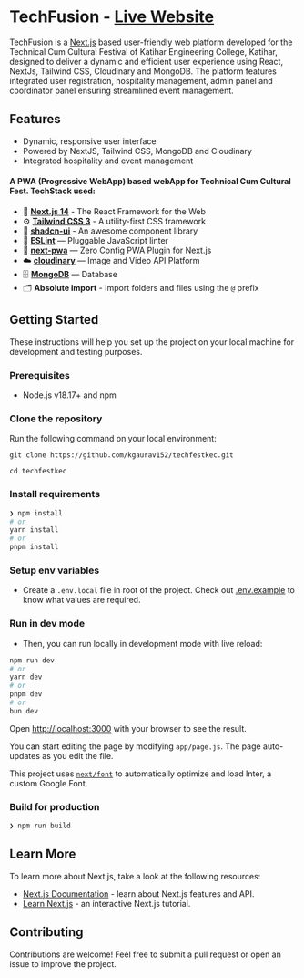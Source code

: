# TechFusion - [Live Website](https://techfusion.org.in)

TechFusion is a [Next.js](https://nextjs.org/) based  user-friendly web platform developed for the Technical Cum Cultural Festival of Katihar Engineering College, Katihar, designed to deliver a dynamic and efficient user experience using React, NextJs, Tailwind CSS, Cloudinary and MongoDB. The platform features integrated user registration, hospitality management, admin panel and coordinator panel ensuring streamlined event management.


## Features

- Dynamic, responsive user interface
- Powered by NextJS, Tailwind CSS, MongoDB and Cloudinary
- Integrated hospitality and event management

#### A PWA (Progressive WebApp) based webApp for Technical Cum Cultural Fest. TechStack used:

- 🚀 [**Next.js 14**](https://nextjs.org/blog/next-14) - The React Framework for the Web
- ⚙️ [**Tailwind CSS 3**](https://tailwindcss.com/) - A utility-first CSS framework
- 🍓 [**shadcn-ui**](https://ui.shadcn.com/) - An awesome component library
- 📏 [**ESLint**](https://nextjs.org/docs/app/building-your-application/configuring/eslint) — Pluggable JavaScript linter
- 🐶 [**next-pwa**](https://www.npmjs.com/package/next-pwa) — Zero Config PWA Plugin for Next.js
- ☁️ [**cloudinary**](https://cloudinary.com/) — Image and Video API Platform
- 🗄️ [**MongoDB**](https://www.mongodb.com/) — Database
- 🗂 **Absolute import** - Import folders and files using the `@` prefix

## Getting Started

These instructions will help you set up the project on your local machine for development and testing purposes.

### Prerequisites

- Node.js v18.17+ and npm

### Clone the repository

Run the following command on your local environment:

```shell
git clone https://github.com/kgaurav152/techfestkec.git

cd techfestkec
```

### Install requirements

```bash
❯ npm install
# or
yarn install
# or
pnpm install
```
### Setup env variables

- Create a `.env.local` file in root of the project. Check out [.env.example](./.env.example) to know what values are required.
  
### Run in dev mode

- Then, you can run locally in development mode with live reload:

```bash
npm run dev
# or
yarn dev
# or
pnpm dev
# or
bun dev
```

Open [http://localhost:3000](http://localhost:3000) with your browser to see the result.

You can start editing the page by modifying `app/page.js`. The page auto-updates as you edit the file.

This project uses [`next/font`](https://nextjs.org/docs/basic-features/font-optimization) to automatically optimize and load Inter, a custom Google Font.


### Build for production

```bash
❯ npm run build
```

## Learn More

To learn more about Next.js, take a look at the following resources:

- [Next.js Documentation](https://nextjs.org/docs) - learn about Next.js features and API.
- [Learn Next.js](https://nextjs.org/learn) - an interactive Next.js tutorial.

## Contributing

Contributions are welcome! Feel free to submit a pull request or open an issue to improve the project.
